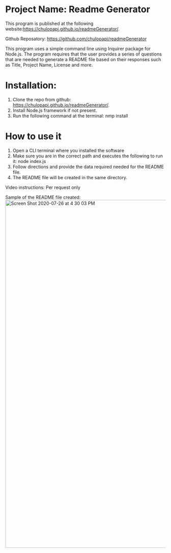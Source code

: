 # Project Name: Readme Generator

This program is published at the following website:https://chulopapi.github.io/readmeGenerator/. 

Github Reposatory: https://github.com/chulopapi/readmeGenerator

This program uses a simple command line using Inquirer package for Node.js.  The program requires that the user provides a series of questions that are needed to generate a README file based on their responses such as Title, Project Name, License and more.

# Installation:
1. Clone the repo from github: https://chulopapi.github.io/readmeGenerator/. 
2. Install Node.js framework if not present.
3. Run the following command at the terminal:  nmp install

# How to use it
1. Open a CLI terminal where you installed the software
2. Make sure you are in the correct path and executes the following to run it:  node index.js
3. Follow directions and provide the data required needed for the README file.
4. The README file will be created in the same directory.

Video instructions: Per request only

Sample of the README file created:
<img width="1093" alt="Screen Shot 2020-07-26 at 4 30 03 PM" src="https://user-images.githubusercontent.com/14985358/88492208-da52f780-cf5d-11ea-87e7-abcb5a177ff7.png">
